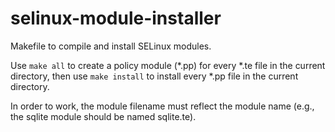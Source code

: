 # selinux-module-installer
Makefile to compile and install SELinux modules.

Use `make all` to create a policy module (*.pp) for every *.te file in the current directory, then use `make install` to install every *.pp file in the current directory.

In order to work, the module filename must reflect the module name (e.g., the sqlite module should be named sqlite.te).
